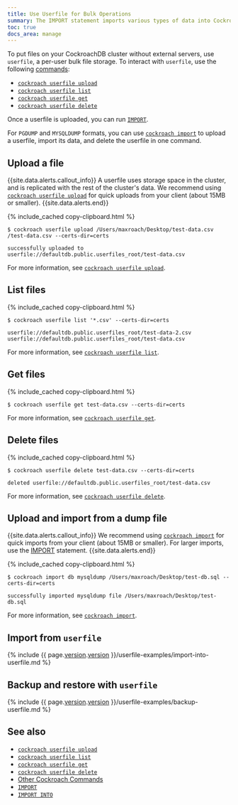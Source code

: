 ```yaml
---
title: Use Userfile for Bulk Operations
summary: The IMPORT statement imports various types of data into CockroachDB with user-scoped storage.
toc: true
docs_area: manage
---
```


 To put files on your CockroachDB cluster without external servers, use `userfile`, a per-user bulk file storage. To interact with `userfile`, use the following [commands](cockroach-commands.html):

- [`cockroach userfile upload`](#upload-a-file)
- [`cockroach userfile list`](#list-files)
- [`cockroach userfile get`](#get-files)
- [`cockroach userfile delete`](#delete-files)

Once a userfile is uploaded, you can run [`IMPORT`](#import-from-userfile).

 For `PGDUMP` and `MYSQLDUMP` formats, you can use [`cockroach import`](#upload-and-import-from-a-dump-file) to upload a userfile, import its data, and delete the userfile in one command.

## Upload a file

{{site.data.alerts.callout_info}}
A userfile uses storage space in the cluster, and is replicated with the rest of the cluster's data. We recommend using [`cockroach userfile upload`](cockroach-userfile-upload.html) for quick uploads from your client (about 15MB or smaller).
{{site.data.alerts.end}}

{% include_cached copy-clipboard.html %}
~~~ shell
$ cockroach userfile upload /Users/maxroach/Desktop/test-data.csv /test-data.csv --certs-dir=certs
~~~

~~~
successfully uploaded to userfile://defaultdb.public.userfiles_root/test-data.csv
~~~

For more information, see [`cockroach userfile upload`](cockroach-userfile-upload.html).

## List files

{% include_cached copy-clipboard.html %}
~~~ shell
$ cockroach userfile list '*.csv' --certs-dir=certs
~~~

~~~
userfile://defaultdb.public.userfiles_root/test-data-2.csv
userfile://defaultdb.public.userfiles_root/test-data.csv
~~~

For more information, see [`cockroach userfile list`](cockroach-userfile-list.html).

## Get files

{% include_cached copy-clipboard.html %}
~~~ shell
$ cockroach userfile get test-data.csv --certs-dir=certs
~~~

For more information, see [`cockroach userfile get`](cockroach-userfile-get.html).

## Delete files

{% include_cached copy-clipboard.html %}
~~~ shell
$ cockroach userfile delete test-data.csv --certs-dir=certs
~~~

~~~
deleted userfile://defaultdb.public.userfiles_root/test-data.csv
~~~

For more information, see [`cockroach userfile delete`](cockroach-userfile-delete.html).

## Upload and import from a dump file

{{site.data.alerts.callout_info}}
We recommend using [`cockroach import`](cockroach-import.html) for quick imports from your client (about 15MB or smaller). For larger imports, use the [IMPORT](import.html) statement.
{{site.data.alerts.end}}

{% include_cached copy-clipboard.html %}
~~~ shell
$ cockroach import db mysqldump /Users/maxroach/Desktop/test-db.sql --certs-dir=certs
~~~

~~~
successfully imported mysqldump file /Users/maxroach/Desktop/test-db.sql
~~~

For more information, see [`cockroach import`](cockroach-import.html).

## Import from `userfile`

{% include {{ page.[version](cluster-settings.html#setting-version).[version](cluster-settings.html#setting-version) }}/userfile-examples/import-into-userfile.md %}

## Backup and restore with `userfile`

{% include {{ page.[version](cluster-settings.html#setting-version).[version](cluster-settings.html#setting-version) }}/userfile-examples/backup-userfile.md %}

## See also

- [`cockroach userfile upload`](cockroach-userfile-upload.html)
- [`cockroach userfile list`](cockroach-userfile-list.html)
- [`cockroach userfile get`](cockroach-userfile-get.html)
- [`cockroach userfile delete`](cockroach-userfile-delete.html)
- [Other Cockroach Commands](cockroach-commands.html)
- [`IMPORT`](import.html)
- [`IMPORT INTO`](import-into.html)
